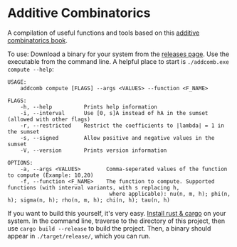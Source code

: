 # Additive Combinatorics

A compilation of useful functions and tools based on this [additive combinatorics book](https://arxiv.org/pdf/1705.07444.pdf).

To use: Download a binary for your system from the [releases page](https://github.com/torrencem/addcomb/releases). Use the executable from the command line. A helpful place to start is ``./addcomb.exe compute --help``:

    USAGE:
        addcomb compute [FLAGS] --args <VALUES> --function <F_NAME>

    FLAGS:
        -h, --help          Prints help information
        -i, --interval      Use [0, s]A instead of hA in the sumset (allowed with other flags)
        -r, --restricted    Restrict the coefficients to |lambda| = 1 in the sumset
        -s, --signed        Allow positive and negative values in the sumset
        -V, --version       Prints version information

    OPTIONS:
        -a, --args <VALUES>        Comma-seperated values of the function to compute (Example: 10,20)
        -f, --function <F_NAME>    The function to compute. Supported functions (with interval variants, with s replacing h,
                                    where applicable): nu(n, m, h); phi(n, h); sigma(n, h); rho(n, m, h); chi(n, h); tau(n, h)



If you want to build this yourself, it's very easy. [Install rust & cargo](https://www.rust-lang.org/tools/install) on your system. In the command line, traverse to the directory of this project, then use ``cargo build --release`` to build the project. Then, a binary should appear in ``./target/release/``, which you can run.